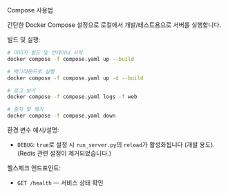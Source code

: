 Compose 사용법

간단한 Docker Compose 설정으로 로컬에서 개발/테스트용으로 서버를 실행합니다.

빌드 및 실행:

```bash
# 이미지 빌드 및 컨테이너 시작
docker compose -f compose.yaml up --build

# 백그라운드로 실행
docker compose -f compose.yaml up -d --build

# 로그 보기
docker compose -f compose.yaml logs -f web

# 중지 및 제거
docker compose -f compose.yaml down
```

환경 변수 예시/설명:

- `DEBUG`: `true`로 설정 시 `run_server.py`의 `reload`가 활성화됩니다 (개발 용도).
(Redis 관련 설정이 제거되었습니다.)

헬스체크 엔드포인트:

- `GET /health` — 서비스 상태 확인
